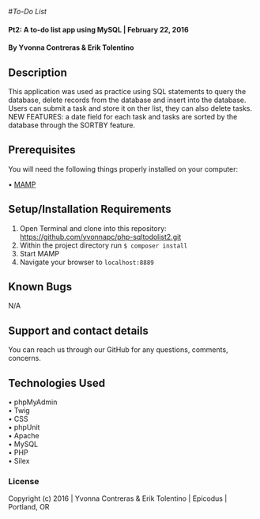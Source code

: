 #_To-Do List_

#### Pt2: A to-do list app using MySQL | February 22, 2016

#### By Yvonna Contreras & Erik Tolentino

## Description

This application was used as practice using SQL statements to query the database, delete records from the database and insert into the database. Users can submit a task and store it on ther list, they can also delete tasks. NEW FEATURES: a date field for each task and tasks are sorted by the database through the SORTBY feature.

## Prerequisites

You will need the following things properly installed on your computer:

• [MAMP](https://www.mamp.info/en/downloads/)

## Setup/Installation Requirements

1. Open Terminal and clone into this repository: https://github.com/yvonnapc/php-sqltodolist2.git<br>
2. Within the project directory run ```$ composer install``` <br>
3. Start MAMP<br>
4. Navigate your browser to ```localhost:8889```<br>

## Known Bugs

N/A

## Support and contact details

You can reach us through our GitHub for any questions, comments, concerns.

## Technologies Used

• phpMyAdmin<br>
• Twig<br>
• CSS<br>
• phpUnit<br>
• Apache<br>
• MySQL<br>
• PHP<br>
• Silex<br>

### License

Copyright (c) 2016 |  Yvonna Contreras & Erik Tolentino |  Epicodus  | Portland, OR
